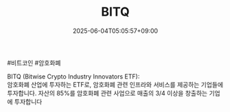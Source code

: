 ﻿---
title: "BITQ"
date: 2025-06-04T05:05:57+09:00
lastmod: 2025-06-04T05:05:57+09:00
type: docs
sidebar:
  open: true
weight: 134
---
<div style="display:none">
  <meta property="article:published_time" content="2025-06-03T20:05:57Z" />
  <meta property="article:modified_time" content="2025-06-03T20:05:57Z" />
</div>
#비트코인 #암호화폐 

BITQ (Bitwise Crypto Industry Innovators ETF):  
암호화폐 산업에 투자하는 ETF로, 암호화폐 관련 인프라와 서비스를 제공하는 기업들에 투자합니다. 자산의 85%를 암호화폐 관련 사업으로 매출의 3/4 이상을 창출하는 기업에 투자합니다
